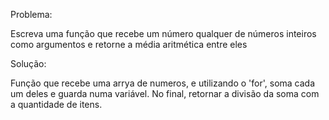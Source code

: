 Problema:

Escreva uma função que recebe um número qualquer de 
números inteiros como argumentos e retorne a média 
aritmética entre eles

Solução:

Função que recebe uma arrya de numeros, e utilizando o 'for', soma cada um deles e guarda numa variável. No final, retornar a divisão da soma com a quantidade de itens.